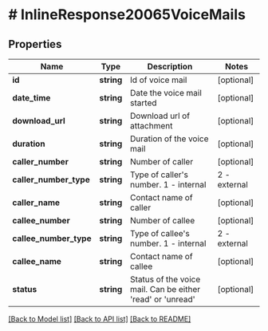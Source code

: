 # # InlineResponse20065VoiceMails

## Properties

Name | Type | Description | Notes
------------ | ------------- | ------------- | -------------
**id** | **string** | Id of voice mail | [optional] 
**date_time** | **string** | Date the voice mail started | [optional] 
**download_url** | **string** | Download url of attachment | [optional] 
**duration** | **string** | Duration of the voice mail | [optional] 
**caller_number** | **string** | Number of caller | [optional] 
**caller_number_type** | **string** | Type of caller&#39;s number. 1 - internal | 2 - external | [optional] 
**caller_name** | **string** | Contact name of caller | [optional] 
**callee_number** | **string** | Number of callee | [optional] 
**callee_number_type** | **string** | Type of callee&#39;s number. 1 - internal | 2 - external | [optional] 
**callee_name** | **string** | Contact name of callee | [optional] 
**status** | **string** | Status of the voice mail. Can be either &#39;read&#39; or &#39;unread&#39; | [optional] 

[[Back to Model list]](../../README.md#documentation-for-models) [[Back to API list]](../../README.md#documentation-for-api-endpoints) [[Back to README]](../../README.md)


